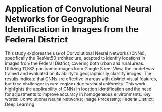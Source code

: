 # Application of Convolutional Neural Networks for Geographic Identification in Images from the Federal District

This study explores the use of Convolutional Neural Networks (CNNs), specifically
the ResNet50 architecture, adapted to identify locations in images from the Federal
District, covering both urban and rural areas. Utilizing 11,583 panoramic images from
Google Street View, the model was trained and evaluated on its ability to
geographically classify images. The results indicate that CNNs are effective in areas
with distinct visual features, but face challenges in rural regions due to visual
uniformity. This work highlights the applicability of CNNs in location identification and
the need for adjustments to improve accuracy in homogeneous environments.
Key words: Convolutional Neural Networks; Image Processing; Federal District;
Deep Learning
